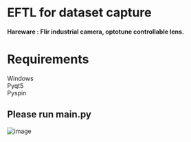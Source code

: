 # EFTL for dataset capture
**Hareware : Flir industrial camera, optotune controllable lens.**
# Requirements
Windows\
Pyqt5\
Pyspin

## Please run main.py
![image](https://github.com/Xinzhe99/EFTL-System/assets/113503163/83c94a4c-49d5-4703-ae8b-43913c753db4)

